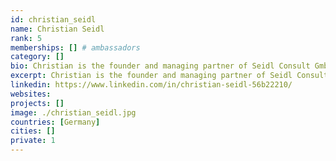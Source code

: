 ```yaml
---
id: christian_seidl
name: Christian Seidl
rank: 5
memberships: [] # ambassadors
category: []
bio: Christian is the founder and managing partner of Seidl Consult GmbH, which offers to its clients strategy consulting, transaction advisory services and project management support, especially in IT & Compliance related projects. Prior to starting his own company, Christian worked thirteen years in the financial industry, successfully managing several alternative investment funds. Over the last couple of years, Christian became passionate about digitalization and cryptocurrency and new business models deriving from it. Helping organizations to get smarter and better by adapting this new technology is what he loves doing. Ambassador fell in love with Threefold Christian is a strong believer and early supporter of the TFF dream „…to make the Internet accessible for all people; securely, equally and seamlessly ​through ​environmentally-sustainable ​technology. Access to internet capacity will become a basic right and necessity for all humans and existing technology and network infrastructure will not be able to cope with the growing demand. TFF’s vision and solution to tackle these shortcomings is unique and groundbreaking and Christian is proud and exited to be part of the TFF community and support TFF’s great team as an ambassador.
excerpt: Christian is the founder and managing partner of Seidl Consult GmbH.
linkedin: https://www.linkedin.com/in/christian-seidl-56b22210/
websites: 
projects: []
image: ./christian_seidl.jpg
countries: [Germany]
cities: []
private: 1
---
```

